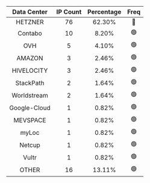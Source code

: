 | Data Center | IP Count | Percentage | Freq |
|:------------:|:--------:|:-----------:|:-----:|
| HETZNER | 76 | 62.30% | 🔴 |
| Contabo | 10 | 8.20% | 🟢 |
| OVH | 5 | 4.10% | 🟢 |
| AMAZON | 3 | 2.46% | 🟢 |
| HIVELOCITY | 3 | 2.46% | 🟢 |
| StackPath | 2 | 1.64% | 🟢 |
| Worldstream | 2 | 1.64% | 🟢 |
| Google-Cloud | 1 | 0.82% | 🟢 |
| MEVSPACE | 1 | 0.82% | 🟢 |
| myLoc | 1 | 0.82% | 🟢 |
| Netcup | 1 | 0.82% | 🟢 |
| Vultr | 1 | 0.82% | 🟢 |
| OTHER | 16 | 13.11% | 🟢 |